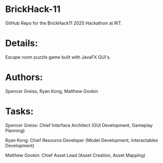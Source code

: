 # BrickHack-11
GitHub Repo for the BrickHack11 2025 Hackathon at RIT.

# Details: 
Escape room puzzle game built with JavaFX GUI's.

# Authors:
Spencer Greiss, Ryan Kong, Matthew Gookin 

# Tasks:
Spencer Greiss: Chief Interface Architect (GUI Development, Gameplay Planning)

Ryan Kong: Chief Resource Developer (Model Development, Interactables Development)

Matthew Gookin: Chief Asset Lead (Asset Creation, Asset Mapping)